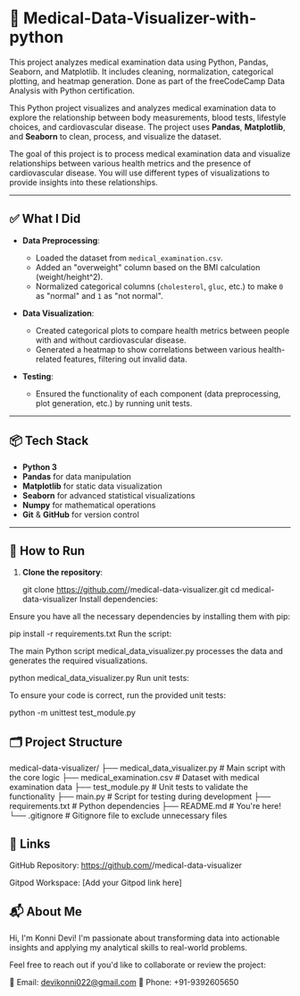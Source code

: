 # 🏥 Medical-Data-Visualizer-with-python
This project analyzes medical examination data using Python, Pandas, Seaborn, and Matplotlib. It includes cleaning, normalization, categorical plotting, and heatmap generation. Done as part of the freeCodeCamp Data Analysis with Python certification.
 

This Python project visualizes and analyzes medical examination data to explore the relationship between body measurements, blood tests, lifestyle choices, and cardiovascular disease. The project uses **Pandas**, **Matplotlib**, and **Seaborn** to clean, process, and visualize the dataset.

The goal of this project is to process medical examination data and visualize relationships between various health metrics and the presence of cardiovascular disease. You will use different types of visualizations to provide insights into these relationships.

---

## ✅ What I Did

- **Data Preprocessing**:
  - Loaded the dataset from `medical_examination.csv`.
  - Added an "overweight" column based on the BMI calculation (weight/height^2).
  - Normalized categorical columns (`cholesterol`, `gluc`, etc.) to make `0` as "normal" and `1` as "not normal".

- **Data Visualization**:
  - Created categorical plots to compare health metrics between people with and without cardiovascular disease.
  - Generated a heatmap to show correlations between various health-related features, filtering out invalid data.

- **Testing**:
  - Ensured the functionality of each component (data preprocessing, plot generation, etc.) by running unit tests.

---

## 📦 Tech Stack

- **Python 3**
- **Pandas** for data manipulation
- **Matplotlib** for static data visualization
- **Seaborn** for advanced statistical visualizations
- **Numpy** for mathematical operations
- **Git** & **GitHub** for version control

---

## 🧪 How to Run

1. **Clone the repository**:

   
   git clone https://github.com/<your-username>/medical-data-visualizer.git
   cd medical-data-visualizer
Install dependencies:

Ensure you have all the necessary dependencies by installing them with pip:

 
pip install -r requirements.txt
Run the script:

The main Python script medical_data_visualizer.py processes the data and generates the required visualizations.
 
python medical_data_visualizer.py
Run unit tests:

To ensure your code is correct, run the provided unit tests:
 
python -m unittest test_module.py
## 🗂️ Project Structure
 
medical-data-visualizer/
├── medical_data_visualizer.py    # Main script with the core logic
├── medical_examination.csv       # Dataset with medical examination data
├── test_module.py                # Unit tests to validate the functionality
├── main.py                       # Script for testing during development
├── requirements.txt              # Python dependencies
├── README.md                     # You're here!
└── .gitignore                    # Gitignore file to exclude unnecessary files
## 🔗 Links
GitHub Repository: https://github.com/<your-username>/medical-data-visualizer

Gitpod Workspace: [Add your Gitpod link here]

## 📬 About Me
Hi, I'm Konni Devi! I'm passionate about transforming data into actionable insights and applying my analytical skills to real-world problems.

Feel free to reach out if you'd like to collaborate or review the project:

📧 Email: devikonni022@gmail.com
📱 Phone: +91-9392605650



